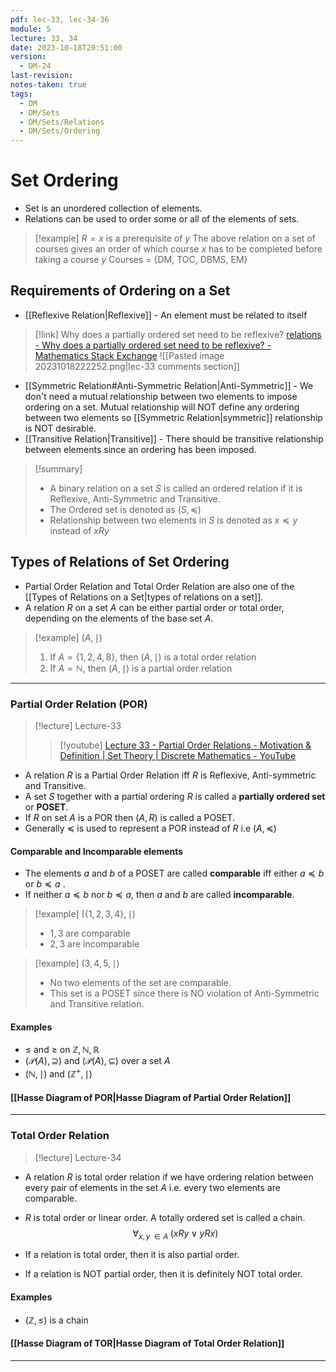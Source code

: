 ```yaml
---
pdf: lec-33, lec-34-36
module: 5
lecture: 33, 34
date: 2023-10-18T20:51:00
version:
  - DM-24
last-revision: 
notes-taken: true
tags:
  - DM
  - DM/Sets
  - DM/Sets/Relations
  - DM/Sets/Ordering
---
```


# Set Ordering

- Set is an unordered collection of elements.
- Relations can be used to order some or all of the elements of sets.

> [!example] 
> $R = x$ is a prerequisite of $y$
> The above relation on a set of courses gives an order of which course $x$ has to be completed before taking a course $y$
> Courses = $\{$DM, TOC, DBMS, EM$\}$

## Requirements of Ordering on a Set
- [[Reflexive Relation|Reflexive]] - An element must be related to itself
> [!link] Why does a partially ordered set need to be reflexive?
> [relations - Why does a partially ordered set need to be reflexive? - Mathematics Stack Exchange](https://math.stackexchange.com/questions/2895169/why-does-a-partially-ordered-set-need-to-be-reflexive)
> ![[Pasted image 20231018222252.png|lec-33 comments section]]

- [[Symmetric Relation#Anti-Symmetric Relation|Anti-Symmetric]] - We don't need a mutual relationship between two elements to impose ordering on a set. Mutual relationship will NOT define any ordering between two elements so [[Symmetric Relation|symmetric]] relationship is NOT desirable.
- [[Transitive Relation|Transitive]] - There should be transitive relationship between elements since an ordering has been imposed.

> [!summary] 
> - A binary relation on a set $S$ is called an ordered relation if it is Reflexive, Anti-Symmetric and Transitive.
> - The Ordered set is denoted as $(S, \preceq)$
> - Relationship between two elements in $S$ is denoted as $x \preceq y$ instead of $xRy$

## Types of Relations of Set Ordering

- Partial Order Relation and Total Order Relation are also one of the [[Types of Relations on a Set|types of relations on a set]].
- A relation $R$ on a set $A$ can be either partial order or total order, depending on the elements of the base set $A$.

> [!example] $(A, \mid)$
> 1. If $A = \{1, 2, 4, 8\}$, then $(A, \mid)$ is a total order relation
> 2. If $A = \mathbb{N}$, then $(A, \mid)$ is a partial order relation

---
### Partial Order Relation (POR)

> [!lecture] Lecture-33
> > [!youtube] [Lecture 33 - Partial Order Relations - Motivation & Definition | Set Theory | Discrete Mathematics - YouTube](https://www.youtube.com/watch?v=CTnuuIQ3l7k)


- A relation $R$ is a Partial Order Relation iff $R$ is Reflexive, Anti-symmetric and Transitive.
- A set $S$ together with a partial ordering $R$ is called a **partially ordered set** or **POSET**.
- If $R$ on set $A$ is a POR then $(A, R)$ is called a POSET.
- Generally $\preceq$ is used to represent a POR instead of $R$ i.e $(A, \preceq)$ 

#### Comparable and Incomparable elements
- The elements $a$ and $b$ of a POSET are called **comparable** iff either $a \preceq b$ or $b \preceq a$ . 
- If neither $a \preceq b$ nor $b \preceq a$, then $a$ and $b$ are called **incomparable**.

> [!example] $(\{1, 2, 3, 4\}, \mid)$
> - $1, 3$ are comparable
> - $2, 3$ are incomparable

> [!example] $({3, 4, 5}, \mid)$
> - No two elements of the set are comparable.
> - This set is a POSET since there is NO violation of Anti-Symmetric and Transitive relation.
 


#### Examples

- $\le$  and $\ge$ on $\mathbb{Z}, \mathbb{N}, \mathbb{R}$ 
- $(\mathcal{P}(A), \supseteq)$ and $(\mathcal{P}(A), \subseteq)$ over a set $A$
- $(\mathbb{N}, \mid)$ and $(\mathbb{Z}^+, \mid)$

#### [[Hasse Diagram of POR|Hasse Diagram of Partial Order Relation]]

---

### Total Order Relation

> [!lecture] Lecture-34

- A relation $R$ is total order relation if we have ordering relation between every pair of elements in the set $A$ i.e. every two elements are comparable. 
- $R$ is total order or linear order. A totally ordered set is called a chain.
$$
\forall_{x, y \; \in A} \; (xRy \; \lor \; yRx)
$$

- If a relation is total order, then it is also partial order.
- If a relation is NOT partial order, then it is definitely NOT total order.

#### Examples
- $(\mathbb{Z}, \le)$ is a chain


#### [[Hasse Diagram of TOR|Hasse Diagram of Total Order Relation]]

---
